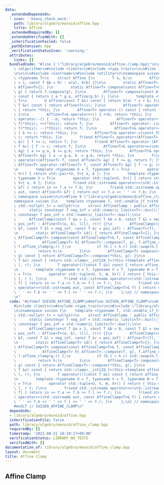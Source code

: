 ```yaml
---
data:
  _extendedDependsOn:
  - icon: ':heavy_check_mark:'
    path: library/algebra/monoid/affine.hpp
    title: Affine
  _extendedRequiredBy: []
  _extendedVerifiedWith: []
  _isVerificationFailed: false
  _pathExtension: hpp
  _verificationStatusIcon: ':warning:'
  attributes:
    links: []
  bundledCode: "#line 1 \"library/algebra/monoid/affine_clamp.hpp\"\n\n\n\n#include\
    \ <algorithm>\n#include <limits>\n#include <type_traits>\n\n#line 1 \"library/algebra/monoid/affine.hpp\"\
    \n\n\n\n#include <iostream>\n#include <utility>\n\nnamespace suisen {\n    template\
    \ <typename T>\n    struct Affine {\n        T a, b;\n        Affine(const T &a\
    \ = 1, const T &b = 0) : a(a), b(b) {}\n\n        static Affine<T> id() { return\
    \ Affine<T>{}; }\n        static Affine<T> compose(const Affine<T>& f, const Affine<T>&\
    \ g) { return f.compose(g); }\n\n        Affine<T> compose(const Affine<T>& g)\
    \ const { return { a * g.a, affine(g.b) }; }\n\n        template <typename U =\
    \ T>\n        U affine(const T &x) const { return U(a) * x + b; }\n        T operator()(const\
    \ T &x) const { return affine<T>(x); }\n\n        Affine<T> operator+() const\
    \ { return *this; }\n        Affine<T> operator-() const { return { -a, -b };\
    \ }\n\n        Affine<T>& operator++() { ++b; return *this; }\n        Affine<T>&\
    \ operator--() { --b; return *this; }\n        Affine<T> operator++(int) { Affine<T>\
    \ f(*this); ++(*this); return f; }\n        Affine<T> operator--(int) { Affine<T>\
    \ f(*this); --(*this); return f; }\n\n        Affine<T>& operator+=(const T& c)\
    \ { b += c; return *this; }\n        Affine<T>& operator-=(const T& c) { b -=\
    \ c; return *this; }\n        friend Affine<T> operator+(Affine<T> f, const T\
    \ &c) { f += c; return f; }\n        friend Affine<T> operator-(Affine<T> f, const\
    \ T &c) { f -= c; return f; }\n\n        Affine<T>& operator+=(const Affine<T>\
    \ &g) { a += g.a, b += g.b; return *this; }\n        Affine<T>& operator-=(const\
    \ Affine<T> &g) { a -= g.a, b -= g.b; return *this; }\n        friend Affine<T>\
    \ operator+(Affine<T> f, const Affine<T> &g) { f += g; return f; }\n        friend\
    \ Affine<T> operator-(Affine<T> f, const Affine<T> &g) { f -= g; return f; }\n\
    \n        template <typename U = T, typename V = T>\n        operator std::pair<U,\
    \ V>() { return std::pair<U, V>{ a, b }; }\n        template <typename U = T,\
    \ typename V = T>\n        operator std::tuple<U, V>() { return std::tuple<U,\
    \ V>{ a, b }; }\n\n        friend std::istream& operator<<(std::istream& in, Affine<T>\
    \ &f) { return in >> f.a >> f.b; }\n        friend std::ostream& operator>>(std::ostream&\
    \ out, const Affine<T> &f) { return out << f.a << ' ' << f.b; }\n    };\n} //\
    \ namespace suisen\n\n\n#line 9 \"library/algebra/monoid/affine_clamp.hpp\"\n\n\
    namespace suisen {\n    template <typename T, std::enable_if_t<std::is_integral_v<T>,\
    \ std::nullptr_t> = nullptr>\n    struct AffineClamp : public Affine<T> {\n  \
    \      static constexpr T neg_inf = std::numeric_limits<T>::min();\n        static\
    \ constexpr T pos_inf = std::numeric_limits<T>::max();\n\n        T l, r;\n  \
    \      AffineClamp(const T &a = 1, const T &b = 0, const T &l = neg_inf, T r =\
    \ pos_inf) : Affine<T>(a, b), l(l), r(r) {}\n        AffineClamp(const Affine<T>\
    \ &f, const T &l = neg_inf, const T &r = pos_inf) : Affine<T>(f), l(l), r(r) {}\n\
    \n        static AffineClamp<T> id() { return AffineClamp<T>{}; }\n        static\
    \ AffineClamp<T> compose(const AffineClamp<T>& f, const AffineClamp<T>& g) {\n\
    \            AffineClamp<T> h{ Affine<T>::compose(f, g), f.affine_clamp(g.l),\
    \ f.affine_clamp(g.r) };\n            if (h.l > h.r) std::swap(h.l, h.r);\n  \
    \          return h;\n        }\n\n        AffineClamp<T> compose(const AffineClamp<T>&\
    \ g) const { return AffineClamp<T>::compose(*this, g); }\n\n        T affine_clamp(const\
    \ T &x) const { return std::clamp<__int128_t>(this->template affine<__int128_t>(x),\
    \ l, r); }\n        T operator()(const T &x) const { return affine_clamp(x); }\n\
    \n        template <typename U = T, typename V = T, typename W = T, typename X\
    \ = T>\n        operator std::tuple<U, V, W, X>() { return { this->a, this->b,\
    \ l, r }; }\n\n        friend std::istream& operator<<(std::istream& in, AffineClamp<T>&\
    \ f) { return in >> f.a >> f.b >> f.l >> f.r; }\n        friend std::ostream&\
    \ operator>>(std::ostream& out, const AffineClamp<T>& f) { return out << f.a <<\
    \ ' ' << f.b << ' ' << f.l << ' ' << f.r; }\n    };\n} // namespace suisen\n\n\
    \n"
  code: "#ifndef SUISEN_AFFINE_CLAMP\n#define SUISEN_AFFINE_CLAMP\n\n#include <algorithm>\n\
    #include <limits>\n#include <type_traits>\n\n#include \"library/algebra/monoid/affine.hpp\"\
    \n\nnamespace suisen {\n    template <typename T, std::enable_if_t<std::is_integral_v<T>,\
    \ std::nullptr_t> = nullptr>\n    struct AffineClamp : public Affine<T> {\n  \
    \      static constexpr T neg_inf = std::numeric_limits<T>::min();\n        static\
    \ constexpr T pos_inf = std::numeric_limits<T>::max();\n\n        T l, r;\n  \
    \      AffineClamp(const T &a = 1, const T &b = 0, const T &l = neg_inf, T r =\
    \ pos_inf) : Affine<T>(a, b), l(l), r(r) {}\n        AffineClamp(const Affine<T>\
    \ &f, const T &l = neg_inf, const T &r = pos_inf) : Affine<T>(f), l(l), r(r) {}\n\
    \n        static AffineClamp<T> id() { return AffineClamp<T>{}; }\n        static\
    \ AffineClamp<T> compose(const AffineClamp<T>& f, const AffineClamp<T>& g) {\n\
    \            AffineClamp<T> h{ Affine<T>::compose(f, g), f.affine_clamp(g.l),\
    \ f.affine_clamp(g.r) };\n            if (h.l > h.r) std::swap(h.l, h.r);\n  \
    \          return h;\n        }\n\n        AffineClamp<T> compose(const AffineClamp<T>&\
    \ g) const { return AffineClamp<T>::compose(*this, g); }\n\n        T affine_clamp(const\
    \ T &x) const { return std::clamp<__int128_t>(this->template affine<__int128_t>(x),\
    \ l, r); }\n        T operator()(const T &x) const { return affine_clamp(x); }\n\
    \n        template <typename U = T, typename V = T, typename W = T, typename X\
    \ = T>\n        operator std::tuple<U, V, W, X>() { return { this->a, this->b,\
    \ l, r }; }\n\n        friend std::istream& operator<<(std::istream& in, AffineClamp<T>&\
    \ f) { return in >> f.a >> f.b >> f.l >> f.r; }\n        friend std::ostream&\
    \ operator>>(std::ostream& out, const AffineClamp<T>& f) { return out << f.a <<\
    \ ' ' << f.b << ' ' << f.l << ' ' << f.r; }\n    };\n} // namespace suisen\n\n\
    #endif // SUISEN_AFFINE_CLAMP\n"
  dependsOn:
  - library/algebra/monoid/affine.hpp
  isVerificationFile: false
  path: library/algebra/monoid/affine_clamp.hpp
  requiredBy: []
  timestamp: '2022-08-21 18:19:17+09:00'
  verificationStatus: LIBRARY_NO_TESTS
  verifiedWith: []
documentation_of: library/algebra/monoid/affine_clamp.hpp
layout: document
title: Affine Clamp
---
```

## Affine Clamp